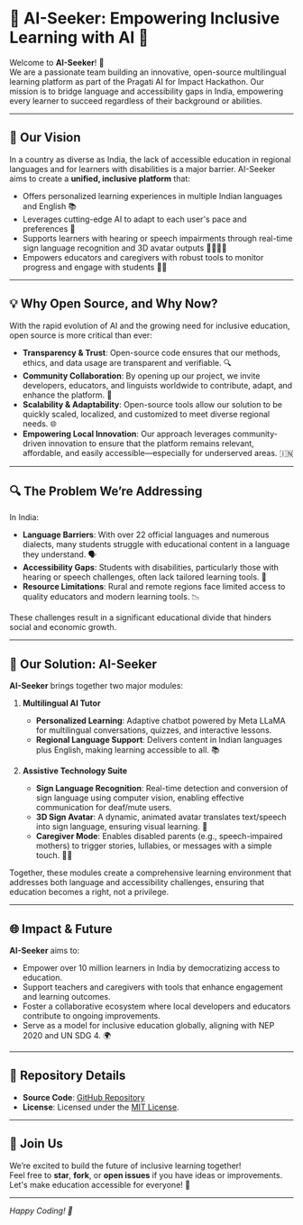 # 🌟 AI-Seeker: Empowering Inclusive Learning with AI 🌟

Welcome to **AI-Seeker**! 🎉  
We are a passionate team building an innovative, open-source multilingual learning platform as part of the Pragati AI for Impact Hackathon. Our mission is to bridge language and accessibility gaps in India, empowering every learner to succeed regardless of their background or abilities.

---

## 🚀 Our Vision

In a country as diverse as India, the lack of accessible education in regional languages and for learners with disabilities is a major barrier. AI-Seeker aims to create a **unified, inclusive platform** that:
- Offers personalized learning experiences in multiple Indian languages and English 📚
- Leverages cutting-edge AI to adapt to each user's pace and preferences 🤖
- Supports learners with hearing or speech impairments through real-time sign language recognition and 3D avatar outputs 🧏‍♀️👩‍🦽
- Empowers educators and caregivers with robust tools to monitor progress and engage with students 👨‍🏫

---

## 💡 Why Open Source, and Why Now?

With the rapid evolution of AI and the growing need for inclusive education, open source is more critical than ever:
- **Transparency & Trust**: Open-source code ensures that our methods, ethics, and data usage are transparent and verifiable. 🔍
- **Community Collaboration**: By opening up our project, we invite developers, educators, and linguists worldwide to contribute, adapt, and enhance the platform. 🤝
- **Scalability & Adaptability**: Open-source tools allow our solution to be quickly scaled, localized, and customized to meet diverse regional needs. 🌐
- **Empowering Local Innovation**: Our approach leverages community-driven innovation to ensure that the platform remains relevant, affordable, and easily accessible—especially for underserved areas. 🇮🇳

---

## 🔍 The Problem We’re Addressing

In India:
- **Language Barriers**: With over 22 official languages and numerous dialects, many students struggle with educational content in a language they understand. 🗣️
- **Accessibility Gaps**: Students with disabilities, particularly those with hearing or speech challenges, often lack tailored learning tools. 🚫
- **Resource Limitations**: Rural and remote regions face limited access to quality educators and modern learning tools. 📉

These challenges result in a significant educational divide that hinders social and economic growth.

---

## 🚀 Our Solution: AI-Seeker

**AI-Seeker** brings together two major modules:

1. **Multilingual AI Tutor**  
   - **Personalized Learning**: Adaptive chatbot powered by Meta LLaMA for multilingual conversations, quizzes, and interactive lessons.
   - **Regional Language Support**: Delivers content in Indian languages plus English, making learning accessible to all. 📚

2. **Assistive Technology Suite**  
   - **Sign Language Recognition**: Real-time detection and conversion of sign language using computer vision, enabling effective communication for deaf/mute users.
   - **3D Sign Avatar**: A dynamic, animated avatar translates text/speech into sign language, ensuring visual learning. 🎥
   - **Caregiver Mode**: Enables disabled parents (e.g., speech-impaired mothers) to trigger stories, lullabies, or messages with a simple touch. 👩‍👧

Together, these modules create a comprehensive learning environment that addresses both language and accessibility challenges, ensuring that education becomes a right, not a privilege.

---

## 🌐 Impact & Future

**AI-Seeker** aims to:
- Empower over 10 million learners in India by democratizing access to education.
- Support teachers and caregivers with tools that enhance engagement and learning outcomes.
- Foster a collaborative ecosystem where local developers and educators contribute to ongoing improvements.
- Serve as a model for inclusive education globally, aligning with NEP 2020 and UN SDG 4. 🌍

---

## 📂 Repository Details

- **Source Code**: [GitHub Repository](https://github.com/Boinkers-Hackathon-Gang/AI_Seekers_Pragati_Hackathon)  
- **License**: Licensed under the [MIT License](LICENSE).

---

## 🤝 Join Us

We’re excited to build the future of inclusive learning together!  
Feel free to **star**, **fork**, or **open issues** if you have ideas or improvements. Let's make education accessible for everyone! 🌟

---

*Happy Coding! 🚀*
